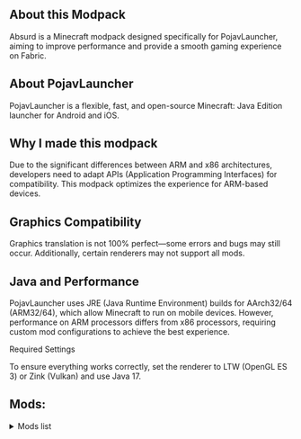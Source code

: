 ## About this Modpack

Absurd is a Minecraft modpack designed specifically for PojavLauncher, aiming to improve performance and provide a smooth gaming experience on Fabric.

## About PojavLauncher

PojavLauncher is a flexible, fast, and open-source Minecraft: Java Edition launcher for Android and iOS.

## Why I made this modpack

Due to the significant differences between ARM and x86 architectures, developers need to adapt APIs (Application Programming Interfaces) for compatibility. This modpack optimizes the experience for ARM-based devices.

## Graphics Compatibility

Graphics translation is not 100% perfect—some errors and bugs may still occur. Additionally, certain renderers may not support all mods.

## Java and Performance

PojavLauncher uses JRE (Java Runtime Environment) builds for AArch32/64 (ARM32/64), which allow Minecraft to run on mobile devices. However, performance on ARM processors differs from x86 processors, requiring custom mod configurations to achieve the best experience.

Required Settings

To ensure everything works correctly, set the renderer to LTW (OpenGL ES 3) or Zink (Vulkan) and use Java 17.

## Mods:

<details>
<summary>Mods list</summary>

```
AppleSkin
Architectury
BedrockIfy
Better Log4j Config
Chunky
ClickThrough Plus
Cloth Config v8
CompleteConfig
Concurrent Chunk Management Engine
Continuity
Create
Create Fabric Fixes
Create Slice & Dice
Create's Delight
Create: Copycats+
CreateFabric&REIBugFix
CustomSkinLoader
Dark Loading Screen
Early Loading Screen
Enchantment Level Language Patch
Enhanced Block Entities
Entity Model Features
Entity Texture Features
EntityCulling-Fabric
Fabric API
Fabric Language Kotlin
Farmer's Delight
FastAnim
FerriteCore
Fix Keyboard on Linux
Forge Config API Port
Forget Me Chunk
GPU Tape
Indium
Iris
Iris Flywheel Compat
Ksyxis
LazyDFU
Lithium
Memory Leak Fix
Mod Menu
Motion Capture
Packet Fixer
Reese's Sodium Options
Roughly Enough Items
Shulker Box Tooltip
Smooth Boot
Sodium
Sodium Extra
Sodium Occlusion Culling Fix
Starlight
Startup Time
Ugly Scoreboard Fix
Xaero's Minimap
Xaero's World Map
YOSBR
Zume
lazy-language-loader
```

</details>
